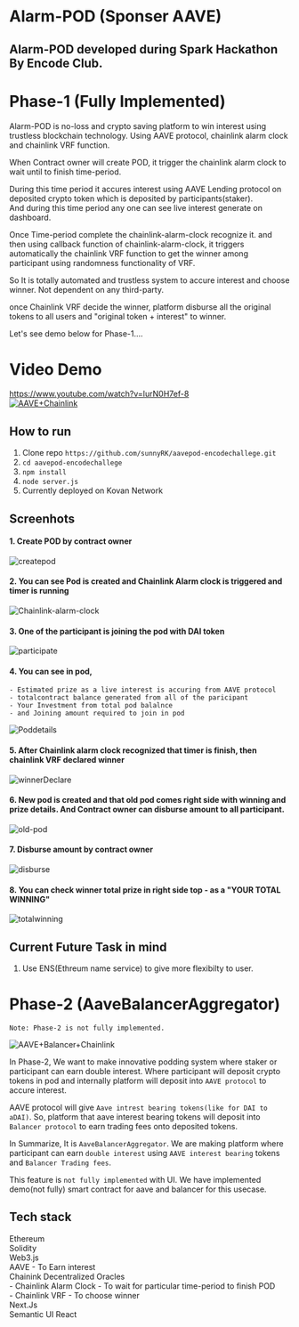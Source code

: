 # Alarm-POD (Sponser AAVE)

## Alarm-POD developed during Spark Hackathon By Encode Club.

# Phase-1 (Fully Implemented)

Alarm-POD is no-loss and crypto saving platform to win interest using trustless blockchain technology. Using AAVE protocol, chainlink alarm clock and chainlink VRF function.

When Contract owner will create POD, it trigger the chainlink alarm clock to wait until to finish time-period.

During this time period it accures interest using AAVE Lending protocol on deposited crypto token which is deposited by participants(staker).  
And during this time period any one can see live interest generate on dashboard.

Once Time-period complete the chainlink-alarm-clock recognize it. and then using callback function of chainlink-alarm-clock, it triggers automatically the chainlink VRF function to get the winner among participant using randomness functionality of VRF. 

So It is totally automated and trustless system to accure interest and choose winner. Not dependent on any third-party.

once Chainlink VRF decide the winner, platform disburse all the original tokens to all users and "original token + interest" to winner.

Let's see demo below for Phase-1....

# Video Demo

https://www.youtube.com/watch?v=IurN0H7ef-8  
[![AAVE+Chainlink](Screenshots/aavechainlink.png)](https://www.youtube.com/watch?v=IurN0H7ef-8 "Alarm-POD")
## How to run

1. Clone repo `https://github.com/sunnyRK/aavepod-encodechallege.git`
2. `cd aavepod-encodechallege` 
2. `npm install`
3. `node server.js`
4. Currently deployed on Kovan Network

## Screenhots

#### 1. Create POD by contract owner 
![createpod](Screenshots/Screenshot1.png)

#### 2. You can see Pod is created and Chainlink Alarm clock is triggered and timer is running 
![Chainlink-alarm-clock](Screenshots/Screenshot2.png)

#### 3. One of the participant is joining the pod with DAI token 
![participate](Screenshots/Screenshot3.png)

#### 4. You can see in pod,
    - Estimated prize as a live interest is accuring from AAVE protocol
    - totalcontract balance generated from all of the paricipant
    - Your Investment from total pod balalnce
    - and Joining amount required to join in pod
![Poddetails](Screenshots/Screenshot4.png)

#### 5. After Chainlink alarm clock recognized that timer is finish, then chainlink VRF declared winner
![winnerDeclare](Screenshots/Screenshot5.png)

#### 6. New pod is created and that old pod comes right side with winning and prize details. And Contract owner can disburse amount to all participant. 
![old-pod](Screenshots/Screenshot6.png)

#### 7. Disburse amount by contract owner 
![disburse](Screenshots/Screenshot7.png)

#### 8. You can check winner total prize in right side top - as a "YOUR TOTAL WINNING" 
![totalwinning](Screenshots/Screenshot8.png)

## Current Future Task in mind
1. Use ENS(Ethreum name service) to give more flexibilty to user.

# Phase-2 (AaveBalancerAggregator) 

`Note: Phase-2 is not fully implemented.`

![AAVE+Balancer+Chainlink](Screenshots/aavechainlinkbalancer.png)

In Phase-2, We want to make innovative podding system where staker or participant can earn double interest. Where participant will deposit crypto tokens in pod and internally platform will deposit into `AAVE protocol` to accure interest.  

AAVE protocol will give `Aave intrest bearing tokens(like for DAI to aDAI)`. So, platform that aave interest bearing tokens will deposit into `Balancer protocol` to earn trading fees onto deposited tokens.

In Summarize, It is `AaveBalancerAggregator`. We are making platform where participant can earn `double interest` using `AAVE interest bearing` tokens and `Balancer Trading fees`. 

This feature is `not fully implemented` with UI. We have implemented demo(not fully) smart contract for aave and balancer for this usecase.  

## Tech stack

Ethereum   
Solidity   
Web3.js  
AAVE - To Earn interest  
Chainink Decentralized Oracles  
    - Chainlink Alarm Clock - To wait for particular time-period to finish POD  
    - Chainlink VRF - To choose winner  
Next.Js  
Semantic UI React